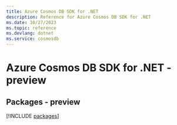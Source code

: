 ```yaml
---
title: Azure Cosmos DB SDK for .NET
description: Reference for Azure Cosmos DB SDK for .NET
ms.date: 10/27/2023
ms.topic: reference
ms.devlang: dotnet
ms.service: cosmosdb
---
```

# Azure Cosmos DB SDK for .NET - preview
## Packages - preview
[!INCLUDE [packages](cosmos-db-index.md)]